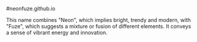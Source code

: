 #neonfuze.github.io

This name combines "Neon", which implies bright, trendy and modern, with "Fuze", which suggests a mixture or fusion of different elements. It conveys a sense of vibrant energy and innovation.

